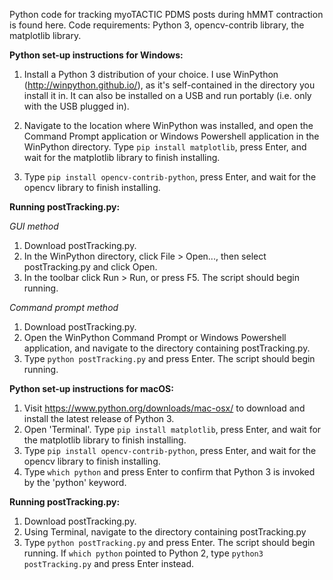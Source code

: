 Python code for tracking myoTACTIC PDMS posts during hMMT contraction is found here. Code requirements: Python 3, opencv-contrib library, the matplotlib library.

**Python set-up instructions for Windows:**

1) Install a Python 3 distribution of your choice. I use WinPython (http://winpython.github.io/), as it's self-contained in the directory you
install it in. It can also be installed on a USB and run portably (i.e. only with the USB plugged in). 

2) Navigate to the location where WinPython was installed, and open the Command Prompt application or Windows Powershell application in 
the WinPython directory. Type `pip install matplotlib`, press Enter, and wait for the matplotlib library to finish installing.

3) Type `pip install opencv-contrib-python`, press Enter, and wait for the opencv library to finish installing.

**Running postTracking.py:**

*GUI method*

1) Download postTracking.py. 
2) In the WinPython directory, click File > Open..., then select postTracking.py and click Open.
3) In the toolbar click Run > Run, or press F5. The script should begin running.

*Command prompt method*

1) Download postTracking.py. 
2) Open the WinPython Command Prompt or Windows Powershell application, and navigate to the directory containing postTracking.py. 
3) Type `python postTracking.py` and press Enter. The script should begin running. 

**Python set-up instructions for macOS:**

1) Visit https://www.python.org/downloads/mac-osx/ to download and install the latest release of Python 3.
2) Open 'Terminal'. Type `pip install matplotlib`, press Enter, and wait for the matplotlib library to finish installing.
3) Type `pip install opencv-contrib-python`, press Enter, and wait for the opencv library to finish installing.
4) Type `which python` and press Enter to confirm that Python 3 is invoked by the 'python' keyword.

**Running postTracking.py:**

1) Download postTracking.py.
2) Using Terminal, navigate to the directory containing postTracking.py
3) Type `python postTracking.py` and press Enter. The script should begin running. If `which python` pointed to Python 2, type 
`python3 postTracking.py` and press Enter instead.

